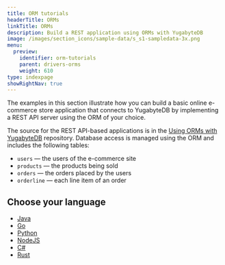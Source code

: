 ```yaml
---
title: ORM tutorials
headerTitle: ORMs
linkTitle: ORMs
description: Build a REST application using ORMs with YugabyteDB
image: /images/section_icons/sample-data/s_s1-sampledata-3x.png
menu:
  preview:
    identifier: orm-tutorials
    parent: drivers-orms
    weight: 610
type: indexpage
showRightNav: true
---
```


The examples in this section illustrate how you can build a basic online e-commerce store application that connects to YugabyteDB by implementing a REST API server using the ORM of your choice.

The source for the REST API-based applications is in the [Using ORMs with YugabyteDB](https://github.com/yugabyte/orm-examples/tree/master) repository. Database access is managed using the ORM and includes the following tables:

- `users` — the users of the e-commerce site
- `products` — the products being sold
- `orders` — the orders placed by the users
- `orderline` — each line item of an order

## Choose your language

<ul class="nav yb-pills">

  <li>
    <a href="ysql-hibernate/" class="orange">
      <i class="fa-brands fa-java"></i>
      Java
    </a>
  </li>

  <li>
    <a href="ysql-pg/" class="orange">
      <i class="fa-brands fa-golang"></i>
      Go
    </a>
  </li>

  <li>
    <a href="ysql-sqlalchemy/" class="orange">
      <i class="fa-brands fa-python"></i>
      Python
    </a>
  </li>

  <li>
    <a href="ysql-sequelize/" class="orange">
      <i class="fa-brands fa-node-js"></i>
      NodeJS
    </a>
  </li>

  <li>
    <a href="ysql-entity-framework/" class="orange">
      <i class="icon-csharp"></i>
      C#
    </a>
  </li>

  <li>
    <a href="ysql-diesel/" class="orange">
      <i class="fa-brands fa-rust"></i>
      Rust
    </a>
  </li>
</ul>
